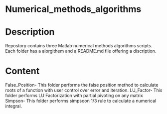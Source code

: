 # Numerical_methods_algorithms
# Description
Repostory contains three Matlab numerical methods algorithms scripts. Each folder has a alorgithem and a README.md file offering a discription.
# Content
 False_Position- This folder performs the false position method to calculate roots of a function with user control over error and iteration.
 LU_Factor- This folder performs LU Factorization with partial pivoting on any matrix 
 Simpson- This folder performs simpsoon 1/3 rule to calculate a numerical integral.
